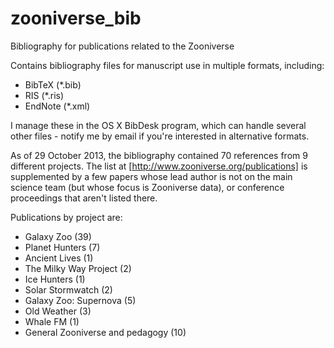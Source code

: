 zooniverse_bib
==============

Bibliography for publications related to the Zooniverse

Contains bibliography files for manuscript use in multiple formats, including:

- BibTeX (*.bib)
- RIS (*.ris)
- EndNote (*.xml)

I manage these in the OS X BibDesk program, which can handle several other files - notify me by email if you're interested in alternative formats. 

As of 29 October 2013, the bibliography contained 70 references from 9 different projects. The list at [http://www.zooniverse.org/publications] is supplemented by a few papers whose lead author is not on the main science team (but whose focus is Zooniverse data), or conference proceedings that aren't listed there. 

Publications by project are:

- Galaxy Zoo (39)
- Planet Hunters (7)
- Ancient Lives (1)
- The Milky Way Project (2)
- Ice Hunters (1)
- Solar Stormwatch (2)
- Galaxy Zoo: Supernova (5)
- Old Weather (3)
- Whale FM (1)
- General Zooniverse and pedagogy (10)

